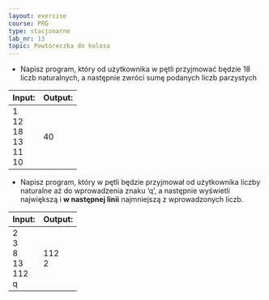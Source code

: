 ```yaml
---
layout: exercise
course: PRG
type: stacjonarne
lab_nr: 13
topic: Powtóreczka do kolosa
---
```

- Napisz program, który od użytkownika w pętli przyjmować będzie 18 liczb naturalnych, a następnie zwróci sumę podanych liczb parzystych

|Input:|Output:|
|------|-------|
|1<br> 12<br> 18<br> 13<br> 11<br> 10|40|

- Napisz program, który w pętli będzie przyjmował od użytkownika liczby naturalne aż do wprowadzenia znaku ‘q’, a następnie wyświetli największą i **w następnej linii** najmniejszą z wprowadzonych liczb.
   
|Input:|Output:|
|------|-------|
|2<br> 3<br> 8<br> 13<br> 112<br> q|112<br>2|
